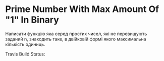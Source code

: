 ﻿# Prime Number With Max Amount Of "1" In Binary

Написати функцію яка серед простих чисел, які не перевищують заданий n, знаходить таке, в двійковій формі якого максимальна кількість одиниць.

Travis Build Status:
